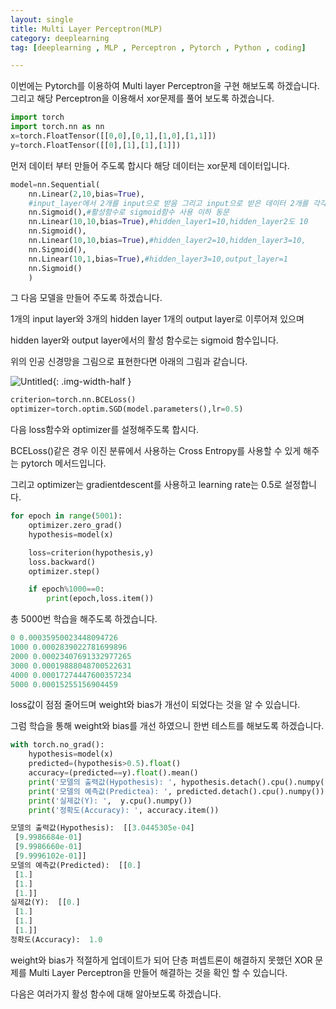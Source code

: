```yaml
---
layout: single
title: Multi Layer Perceptron(MLP)
category: deeplearning
tag: [deeplearning , MLP , Perceptron , Pytorch , Python , coding]

---
```

이번에는 Pytorch를 이용하여 Multi layer Perceptron을 구현 해보도록 하겠습니다. 그리고 해당 Perceptron을 이용해서 xor문제를 풀어 보도록 하겠습니다.

```python
import torch
import torch.nn as nn
x=torch.FloatTensor([[0,0],[0,1],[1,0],[1,1]])
y=torch.FloatTensor([[0],[1],[1],[1]])
```

먼저 데이터 부터 만들어 주도록 합시다 해당 데이터는 xor문제 데이터입니다.

```python
model=nn.Sequential(
    nn.Linear(2,10,bias=True),
    #input_layer에서 2개를 input으로 받음 그리고 input으로 받은 데이터 2개를 각각 10개씩 hidden_layer1에 전달함
    nn.Sigmoid(),#활성함수로 sigmoid함수 사용 이하 동문
    nn.Linear(10,10,bias=True),#hidden_layer1=10,hidden_layer2도 10
    nn.Sigmoid(),
    nn.Linear(10,10,bias=True),#hidden_layer2=10,hidden_layer3=10,
    nn.Sigmoid(),
    nn.Linear(10,1,bias=True),#hidden_layer3=10,output_layer=1
    nn.Sigmoid()
    )
```

그 다음 모델을 만들어 주도록 하겠습니다.

1개의 input layer와 3개의 hidden layer 1개의 output layer로 이루어져 있으며

hidden layer와 output layer에서의 활성 함수로는 sigmoid 함수입니다.

위의 인공 신경망을 그림으로 표현한다면 아래의 그림과 같습니다.

![Untitled](https://github.com/jusunglee-ai/jusunglee-ai.github.io/assets/125032849/bf914b92-ef83-4fe5-96f8-5bbf14e2f346){: .img-width-half
}

```python
criterion=torch.nn.BCELoss()
optimizer=torch.optim.SGD(model.parameters(),lr=0.5)
```

다음 loss함수와 optimizer를 설정해주도록 합시다.

BCELoss()같은 경우 이진 분류에서 사용하는 Cross Entropy를 사용할 수 있게 해주는 pytorch 메서드입니다.

그리고 optimizer는 gradientdescent를 사용하고 learning rate는 0.5로 설정합니다.

```python
for epoch in range(5001):
    optimizer.zero_grad()
    hypothesis=model(x)

    loss=criterion(hypothesis,y)
    loss.backward()
    optimizer.step()

    if epoch%1000==0:
        print(epoch,loss.item())
```

총 5000번 학습을 해주도록 하겠습니다.

```python
0 0.00035950023448094726
1000 0.0002839022781699896
2000 0.00023407691332977265
3000 0.00019888048700522631
4000 0.00017274447600357234
5000 0.00015255156904459
```

loss값이 점점 줄어드며 weight와 bias가 개선이 되었다는 것을 알 수 있습니다.

그럼 학습을 통해 weight와 bias를 개선 하였으니 한번 테스트를 해보도록 하겠습니다.

```python
with torch.no_grad():
    hypothesis=model(x)
    predicted=(hypothesis>0.5).float()
    accuracy=(predicted==y).float().mean()
    print('모델의 출력값(Hypothesis): ', hypothesis.detach().cpu().numpy())
    print('모델의 예측값(Predictea): ', predicted.detach().cpu().numpy())
    print('실제값(Y): ',  y.cpu().numpy())
    print('정확도(Accuracy): ', accuracy.item())
```

```python
모델의 출력값(Hypothesis):  [[3.0445305e-04]
 [9.9986684e-01]
 [9.9986660e-01]
 [9.9996102e-01]]
모델의 예측값(Predicted):  [[0.]
 [1.]
 [1.]
 [1.]]
실제값(Y):  [[0.]
 [1.]
 [1.]
 [1.]]
정확도(Accuracy):  1.0
```

weight와 bias가 적절하게 업데이트가 되어 단층 퍼셉트론이 해결하지 못했던 XOR 문제를 Multi Layer Perceptron을 만들어 해결하는 것을 확인 할 수 있습니다.

다음은 여러가지 활성 함수에 대해 알아보도록 하겠습니다.